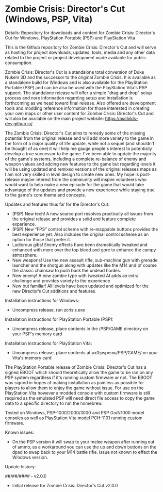# Zombie Crisis: Director's Cut (Windows, PSP, Vita)

Details: Repository for downloads and content for Zombie Crisis: Director's Cut for Windows, PlayStation Portable (PSP) and PlayStation Vita

This is the Github repository for Zombie Crisis: Director's Cut and will serve as hosting for project downloads, updates, tools, media and any other data related to the project or project development made available for public consumption.

Zombie Crisis: Director's Cut is a standalone total conversion of Duke Nukem 3D and the successor to the original Zombie Crisis. It is available as a standalone build for Windows and is also available for the PlayStation Portable (PSP) and can be also be used with the PlayStation Vita's PSP support. The standalone release will offer a simple "drag and drop" setup process and nore information regarding setup and installation is forthcoming as we head toward final release. Also offered are development tools and modding reference information for those interested in creating your own maps or other user content for Zombie Crisis: Director's Cut and will also be available on the main project website: https://aschilds-dev.github.io/

The Zombie Crisis: Director's Cut aims to remedy some of the missing potential from the original release and will add more variety to the game in the form of a major quality of life update, while not a sequel (and shouldn't be thought of as one) it will help me gauge people's interest to potentially develop a true successor to the game. I've been able to update the majority of the game's systems, including a complete re-balance of enemy and weapon values and adding new features to the game but regarding levels it will be using updated and remixed versions of the original releases maps as I am not very skilled in level design to create new ones. My hope is post-release maybe interest from the community will inspire volunteers who would want to help make a new episode for the game that would take advantage of the updates and provide a new experience while staying true to the game's core theme and concepts.

Updates and features thus far for the Director's Cut:

- (PSP) New tech! A new source port resolves practically all issues from the original release and provides a solid and feature complete experience.
- (PSP) New “FPS” control scheme with re-mappable buttons provides the best experience yet. Also includes the original control scheme as an option for those that prefer it.
- Ludicrous gibs! Enemy effects have been dramatically tweaked and enhanced with more over the top blood and gore to enhance the campy atmosphere.
- New weapons! Use the new assault rifle, sub-machine gun with grenade launcher and the shotgun along with updates like the M14 and of course the classic chainsaw to push back the undead hordes.
- New enemy! A new zombie type with tweaked AI adds an extra challenge and provides variety to the experience.
- New but familiar! All levels have been updated and optimized for the new Director’s Cut additions and features.

Installation instructions for Windows:
- Uncompress release, run zcrisis.exe

Installation instructions for PlayStation Portable (PSP):
- Uncompress release, place contents in the /PSP/GAME directory on your PSP's memory card

Installation instructions for PlayStation Vita:
- Uncompress release, place contents at ux0:pspemu/PSP/GAME/ on your Vita's memory card

The PlayStation Portable release of Zombie Crisis: Director's Cut has a signed EBOOT which should theoretically allow the game to be ran on any PSP system regardless if it's running custom firmware or not. The EBOOT was signed in hopes of making installation as painless as possible for players to allow them to enjoy the game without issue. For use on the PlayStation Vita however a modded console with custom firmware is still required as the emulated PSP will need direct file access to copy the game data to a specific directory to run the homebrew.

Tested on Windows, PSP-1000/2000/3000 and PSP Go/N1000 model consoles as well as PlayStation Vita model PCH-1101 running custom firmware.

Known issues:
- On the PSP version it will swap to your melee weapon after running out of ammo, as a workaround you can use the up and down buttons on the dpad to swap back to your M14 battle rifle. Issue not known to effect the Windows version.

Update history:

##/##/#### - v2.0.0
- Initial release for Zombie Crisis: Director's Cut v2.0.0
